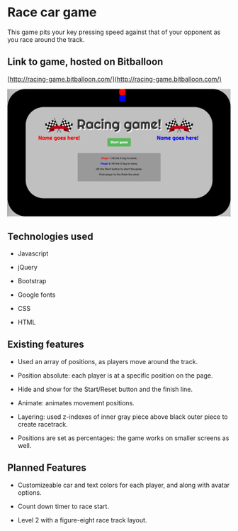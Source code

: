 # Race car game

This game pits your key pressing speed against that of your opponent as you race around the track.

## Link to game, hosted on Bitballoon

[http://racing-game.bitballoon.com/](http://racing-game.bitballoon.com/)

![](screenshot.png)


## Technologies used

* Javascript

* jQuery

* Bootstrap

* Google fonts

* CSS 

* HTML


## Existing features

* Used an array of positions, as players move around the track.

* Position absolute: each player is at a specific position on the page.

* Hide and show for the Start/Reset button and the finish line.

* Animate: animates movement positions.

* Layering: used z-indexes of inner gray piece above black outer piece to create racetrack.

* Positions are set as percentages: the game works on smaller screens as well.

## Planned Features
* Customizeable car and text colors for each player, and along with avatar options.

* Count down timer to race start.

* Level 2 with a figure-eight race track layout.


